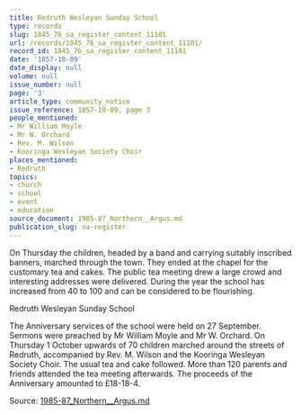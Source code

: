```yaml
---
title: Redruth Wesleyan Sunday School
type: records
slug: 1845_76_sa_register_content_11101
url: /records/1845_76_sa_register_content_11101/
record_id: 1845_76_sa_register_content_11101
date: '1857-10-09'
date_display: null
volume: null
issue_number: null
page: '3'
article_type: community_notice
issue_reference: 1857-10-09, page 3
people_mentioned:
- Mr William Moyle
- Mr W. Orchard
- Rev. M. Wilson
- Kooringa Wesleyan Society Choir
places_mentioned:
- Redruth
topics:
- church
- school
- event
- education
source_document: 1985-87_Northern__Argus.md
publication_slug: sa-register
---
```


On Thursday the children, headed by a band and carrying suitably inscribed banners, marched through the town.  They ended at the chapel for the customary tea and cakes.  The public tea meeting drew a large crowd and interesting addresses were delivered.  During the year the school has increased from 40 to 100 and can be considered to be flourishing.

Redruth Wesleyan Sunday School

The Anniversary services of the school were held on 27 September.  Sermons were preached by Mr William Moyle and Mr W. Orchard.  On Thursday 1 October upwards of 70 children marched around the streets of Redruth, accompanied by Rev. M. Wilson and the Kooringa Wesleyan Society Choir.  The usual tea and cake followed.  More than 120 parents and friends attended the tea meeting afterwards.  The proceeds of the Anniversary amounted to £18-18-4.

Source: [1985-87_Northern__Argus.md](/downloads/markdown/1985-87_Northern__Argus.md)
